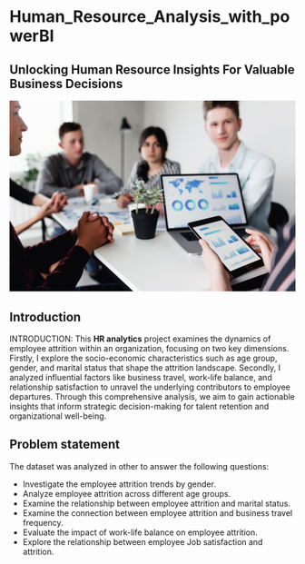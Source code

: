 # Human_Resource_Analysis_with_powerBI
## Unlocking Human Resource Insights For Valuable Business Decisions ##

![](HR_Intro_page.jpg)

## Introduction

INTRODUCTION: This **HR analytics** project examines the dynamics of employee attrition within an organization, focusing on two key dimensions. Firstly, I explore the socio-economic characteristics such as age group, gender, and marital status that shape the attrition landscape. Secondly, I analyzed influential factors like business travel, work-life balance, and relationship satisfaction to unravel the underlying contributors to employee departures. Through this comprehensive analysis, we aim to gain actionable insights that inform strategic decision-making for talent retention and organizational well-being.

## Problem statement
The dataset was analyzed in other to answer the following questions:
- Investigate the employee attrition trends by gender.
- Analyze employee attrition across different age groups.
- Examine the relationship between employee attrition and marital status.
- Examine the connection between employee attrition and business travel frequency.
- Evaluate the impact of work-life balance on employee attrition.
- Explore the relationship between employee Job satisfaction and attrition.

